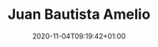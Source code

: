 ---
title: "Juan Bautista Amelio"
description: "Introducing Doks, a Hugo theme helping you build modern documentation websites that are secure, fast, and SEO-ready — by default."
excerpt: "Introducing Doks, a Hugo theme helping you build modern documentation websites that are secure, fast, and SEO-ready — by default."
date: 2020-11-04T09:19:42+01:00
lastmod: 2020-11-04T09:19:42+01:00
draft: false
weight: 50
categories: ["News"]
tags: ["security", "performance", "SEO"]
contributors: ["Henk Verlinde"]
pinned: false
homepage: false
images: ["juanbi.png"]
---